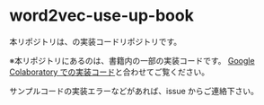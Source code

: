 # word2vec-use-up-book

本リポジトリは、の実装コードリポジトリです。

※本リポジトリにあるのは、書籍内の一部の実装コードです。
[Google Colaboratory での実装コード](https://colab.research.google.com/drive/1_ZC8PcBpzBqaIKh3ubi6tLqVYdGuHgu1?usp=sharing)と合わせてご覧ください。

サンプルコードの実装エラーなどがあれば、issue からご連絡下さい。
